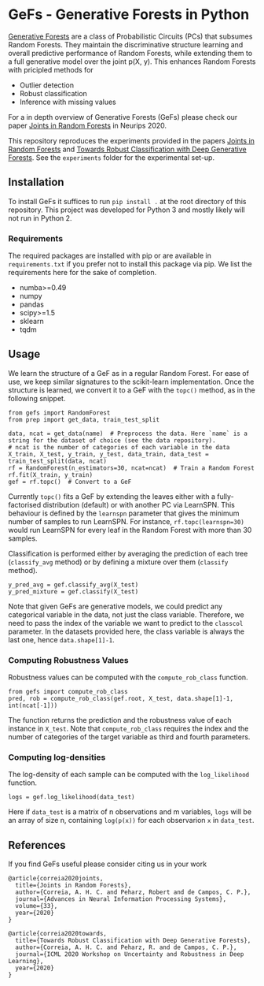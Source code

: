 # GeFs - Generative Forests in Python

[Generative Forests](https://proceedings.neurips.cc/paper/2020/hash/8396b14c5dff55d13eea57487bf8ed26-Abstract.html) are a class of Probabilistic Circuits (PCs) that subsumes Random Forests. They maintain the discriminative structure learning and overall predictive performance of Random Forests, while extending them to a full generative model over the joint p(X, y). This enhances Random Forests with pricipled methods for

- Outlier detection
- Robust classification
- Inference with missing values

For a in depth overview of Generative Forests (GeFs) please check our paper [Joints in Random Forests](https://proceedings.neurips.cc/paper/2020/hash/8396b14c5dff55d13eea57487bf8ed26-Abstract.html) in Neurips 2020.

This repository reproduces the experiments provided in the papers [Joints in Random Forests](https://proceedings.neurips.cc/paper/2020/hash/8396b14c5dff55d13eea57487bf8ed26-Abstract.html) and [Towards Robust Classification with Deep Generative Forests](https://arxiv.org/abs/2007.05721). See the `experiments` folder for the experimental set-up.

## Installation

To install GeFs it suffices to run `pip install .` at the root directory of this repository. This project was developed for Python 3 and mostly likely will not run in Python 2.

### Requirements
The required packages are installed with pip or are available in `requirements.txt` if you prefer not to install this package via pip. We list the requirements here for the sake of completion.
- numba>=0.49
- numpy
- pandas
- scipy>=1.5
- sklearn
- tqdm

## Usage

We learn the structure of a GeF as in a regular Random Forest. For ease of use, we keep similar signatures to the scikit-learn implementation. Once the structure is learned, we convert it to a GeF with the `topc()` method, as in the following snippet.

```
from gefs import RandomForest
from prep import get_data, train_test_split

data, ncat = get_data(name)  # Preprocess the data. Here `name` is a string for the dataset of choice (see the data repository).
# ncat is the number of categories of each variable in the data
X_train, X_test, y_train, y_test, data_train, data_test = train_test_split(data, ncat)
rf = RandomForest(n_estimators=30, ncat=ncat)  # Train a Random Forest
rf.fit(X_train, y_train)
gef = rf.topc()  # Convert to a GeF
```

Currently `topc()` fits a GeF by extending the leaves either with a fully-factorised distribution (default) or with another PC via LearnSPN. This behaviour is defined by the `learnspn` parameter that gives the minimum number of samples to run LearnSPN. For instance, `rf.topc(learnspn=30)` would run LearnSPN for every leaf in the Random Forest with more than 30 samples.

Classification is performed either by averaging the prediction of each tree (`classify_avg` method) or by defining a mixture over them (`classify` method). 

```
y_pred_avg = gef.classify_avg(X_test)
y_pred_mixture = gef.classify(X_test)
```

Note that given GeFs are generative models, we could predict any categorical variable in the data, not just the class variable. Therefore, we need to pass the index of the variable we want to predict to the `classcol` parameter. In the datasets provided here, the class variable is always the last one, hence `data.shape[1]-1`.

### Computing Robustness Values
Robustness values can be computed with the `compute_rob_class` function.
```
from gefs import compute_rob_class
pred, rob = compute_rob_class(gef.root, X_test, data.shape[1]-1, int(ncat[-1]))
```
The function returns the prediction and the robustness value of each instance in `X_test`. Note that `compute_rob_class` requires the index and the number of categories of the target variable as third and fourth parameters. 

### Computing log-densities
The log-density of each sample can be computed with the `log_likelihood` function.
```
logs = gef.log_likelihood(data_test)
```
Here if `data_test` is a matrix of n observations and m variables, `logs` will be an array of size n, containing `log(p(x))` for each observarion `x` in `data_test`.

## References

If you find GeFs useful please consider citing us in your work

```
@article{correia2020joints,
  title={Joints in Random Forests},
  author={Correia, A. H. C. and Peharz, Robert and de Campos, C. P.},
  journal={Advances in Neural Information Processing Systems},
  volume={33},
  year={2020}
}

@article{correia2020towards,
  title={Towards Robust Classification with Deep Generative Forests},
  author={Correia, A. H. C. and Peharz, R. and de Campos, C. P.},
  journal={ICML 2020 Workshop on Uncertainty and Robustness in Deep Learning},
  year={2020}
}
```
